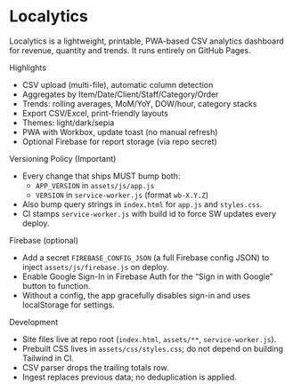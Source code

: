 Localytics
==========

Localytics is a lightweight, printable, PWA-based CSV analytics dashboard for revenue, quantity and trends. It runs entirely on GitHub Pages.

Highlights
- CSV upload (multi-file), automatic column detection
- Aggregates by Item/Date/Client/Staff/Category/Order
- Trends: rolling averages, MoM/YoY, DOW/hour, category stacks
- Export CSV/Excel, print-friendly layouts
- Themes: light/dark/sepia
- PWA with Workbox, update toast (no manual refresh)
- Optional Firebase for report storage (via repo secret)

Versioning Policy (Important)
- Every change that ships MUST bump both:
  - `APP_VERSION` in `assets/js/app.js`
  - `VERSION` in `service-worker.js` (format `wb-X.Y.Z`)
- Also bump query strings in `index.html` for `app.js` and `styles.css`.
- CI stamps `service-worker.js` with build id to force SW updates every deploy.

Firebase (optional)
- Add a secret `FIREBASE_CONFIG_JSON` (a full Firebase config JSON) to inject `assets/js/firebase.js` on deploy.
- Enable Google Sign-In in Firebase Auth for the “Sign in with Google” button to function.
- Without a config, the app gracefully disables sign-in and uses localStorage for settings.

Development
- Site files live at repo root (`index.html`, `assets/**`, `service-worker.js`).
- Prebuilt CSS lives in `assets/css/styles.css`; do not depend on building Tailwind in CI.
- CSV parser drops the trailing totals row.
- Ingest replaces previous data; no deduplication is applied.

